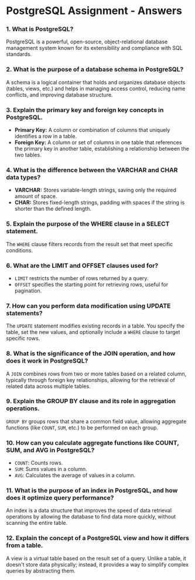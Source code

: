 # PostgreSQL Assignment - Answers

### 1. What is PostgreSQL?

PostgreSQL is a powerful, open-source, object-relational database management system known for its extensibility and compliance with SQL standards.

### 2. What is the purpose of a database schema in PostgreSQL?

A schema is a logical container that holds and organizes database objects (tables, views, etc.) and helps in managing access control, reducing name conflicts, and improving database structure.

### 3. Explain the primary key and foreign key concepts in PostgreSQL.

- **Primary Key:** A column or combination of columns that uniquely identifies a row in a table.
- **Foreign Key:** A column or set of columns in one table that references the primary key in another table, establishing a relationship between the two tables.

### 4. What is the difference between the VARCHAR and CHAR data types?

- **VARCHAR:** Stores variable-length strings, saving only the required amount of space.
- **CHAR:** Stores fixed-length strings, padding with spaces if the string is shorter than the defined length.

### 5. Explain the purpose of the WHERE clause in a SELECT statement.

The `WHERE` clause filters records from the result set that meet specific conditions.

### 6. What are the LIMIT and OFFSET clauses used for?

- `LIMIT` restricts the number of rows returned by a query.
- `OFFSET` specifies the starting point for retrieving rows, useful for pagination.

### 7. How can you perform data modification using UPDATE statements?

The `UPDATE` statement modifies existing records in a table. You specify the table, set the new values, and optionally include a `WHERE` clause to target specific rows.

### 8. What is the significance of the JOIN operation, and how does it work in PostgreSQL?

A `JOIN` combines rows from two or more tables based on a related column, typically through foreign key relationships, allowing for the retrieval of related data across multiple tables.

### 9. Explain the GROUP BY clause and its role in aggregation operations.

`GROUP BY` groups rows that share a common field value, allowing aggregate functions (like `COUNT`, `SUM`, etc.) to be performed on each group.

### 10. How can you calculate aggregate functions like COUNT, SUM, and AVG in PostgreSQL?

- `COUNT`: Counts rows.
- `SUM`: Sums values in a column.
- `AVG`: Calculates the average of values in a column.

### 11. What is the purpose of an index in PostgreSQL, and how does it optimize query performance?

An index is a data structure that improves the speed of data retrieval operations by allowing the database to find data more quickly, without scanning the entire table.

### 12. Explain the concept of a PostgreSQL view and how it differs from a table.

A view is a virtual table based on the result set of a query. Unlike a table, it doesn't store data physically; instead, it provides a way to simplify complex queries by abstracting them.
